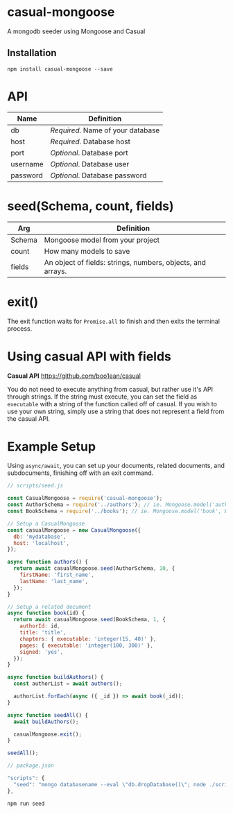 # casual-mongoose
A mongodb seeder using Mongoose and Casual

## Installation
`npm install casual-mongoose --save`

# API
Name|Definition
----|----
db|_Required._ Name of your database
host|_Required._ Database host
port|_Optional_. Database port
username|_Optional_. Database user
password|_Optional_. Database password

# seed(Schema, count, fields)
Arg|Definition
----|----
Schema|Mongoose model from your project
count|How many models to save
fields|An object of fields: strings, numbers, objects, and arrays.

# exit()
The exit function waits for `Promise.all` to finish and then exits the terminal process.

# Using casual API with fields
**Casual API** https://github.com/boo1ean/casual

You do not need to execute anything from casual, but rather use it's API through strings. If the string must execute, you can set the field as `executable` with a string of the function called off of casual. If you wish to use your own string, simply use a string that does not represent a field from the casual API.

# Example Setup
Using `async/await`, you can set up your documents, related documents, and subdocuments, finishing off with an exit command.
```javascript
// scripts/seed.js

const CasualMongoose = require('casual-mongoose');
const AuthorSchema = require('../authors'); // ie. Mongoose.model('author', AuthorSchema);
const BookSchema = require('../books'); // ie. Mongoose.model('book', BookSchema);

// Setup a CasualMongoose
const casualMongoose = new CasualMongoose({
  db: 'mydatabase',
  host: 'localhost',
});

async function authors() {
  return await casualMongoose.seed(AuthorSchema, 10, {
    firstName: 'first_name',
    lastName: 'last_name',
  });
}

// Setup a related document
async function book(id) {
  return await casualMongoose.seed(BookSchema, 1, {
    authorId: id,
    title: 'title',
    chapters: { executable: 'integer(15, 40)' },
    pages: { executable: 'integer(100, 300)' },
    signed: 'yes',
  });
}

async function buildAuthors() {
  const authorList = await authors();

  authorList.forEach(async ({ _id }) => await book(_id));
}

async function seedAll() {
  await buildAuthors();

  casualMongoose.exit();
}

seedAll();
```
```javascript
// package.json

"scripts": {
  "seed": "mongo databasename --eval \"db.dropDatabase()\"; node ./scripts/seed.js"
},
```
```
npm run seed
```

